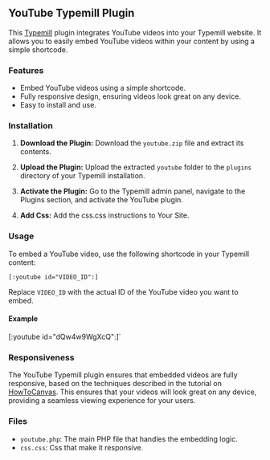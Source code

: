 
## YouTube Typemill Plugin

This [Typemill](https://typemill.net/) plugin integrates YouTube videos into your Typemill website. It allows you to easily embed YouTube videos within your content by using a simple shortcode.

### Features

-   Embed YouTube videos using a simple shortcode.
-   Fully responsive design, ensuring videos look great on any device.
-   Easy to install and use.

### Installation

1.  **Download the Plugin:** Download the `youtube.zip` file and extract its contents.
    
2.  **Upload the Plugin:** Upload the extracted `youtube` folder to the `plugins` directory of your Typemill installation.
    
3.  **Activate the Plugin:** Go to the Typemill admin panel, navigate to the Plugins section, and activate the YouTube plugin.
4. **Add Css:** Add the css.css instructions to Your Site.
    

### Usage

To embed a YouTube video, use the following shortcode in your Typemill content:

`[:youtube id="VIDEO_ID":]` 

Replace `VIDEO_ID` with the actual ID of the YouTube video you want to embed.

#### Example

[:youtube id="dQw4w9WgXcQ":]` 

### Responsiveness

The YouTube Typemill plugin ensures that embedded videos are fully responsive, based on the techniques described in the tutorial on [HowToCanvas](https://www.howtocanvas.com/create-amazing-pages-in-canvas/responsive-youtube-iframes#:~:text=For%20the%20vast%20majority%20of,and%20you'll%20be%20set.&text=The%20result%20will%20be%20a,of%20our%20tips%20and%20tricks). This ensures that your videos will look great on any device, providing a seamless viewing experience for your users.

### Files

-   `youtube.php`: The main PHP file that handles the embedding logic.
 -  `css.css`: Css that make it responsive.
	
